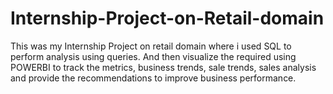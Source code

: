 # Internship-Project-on-Retail-domain

This was my Internship Project on retail domain where i used SQL to perform analysis using queries.
And then visualize the required  using POWERBI to track the metrics, business trends, sale trends, sales analysis and provide the recommendations to improve business performance.
